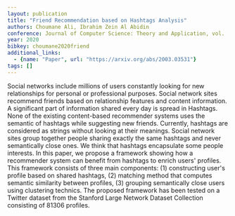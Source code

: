 ```yaml
---
layout: publication
title: "Friend Recommendation based on Hashtags Analysis"
authors: Choumane Ali, Ibrahim Zein Al Abidin
conference: Journal of Computer Science: Theory and Application, vol.
year: 2020
bibkey: choumane2020friend
additional_links:
  - {name: "Paper", url: "https://arxiv.org/abs/2003.03531"}
tags: []
---
```

Social networks include millions of users constantly looking for new
relationships for personal or professional purposes. Social network sites
recommend friends based on relationship features and content information. A
significant part of information shared every day is spread in Hashtags. None of
the existing content-based recommender systems uses the semantic of hashtags
while suggesting new friends. Currently, hashtags are considered as strings
without looking at their meanings. Social network sites group together people
sharing exactly the same hashtags and never semantically close ones. We think
that hashtags encapsulate some people interests. In this paper, we propose a
framework showing how a recommender system can benefit from hashtags to enrich
users' profiles. This framework consists of three main components: (1)
constructing user's profile based on shared hashtags, (2) matching method that
computes semantic similarity between profiles, (3) grouping semantically close
users using clustering technics. The proposed framework has been tested on a
Twitter dataset from the Stanford Large Network Dataset Collection consisting of
81306 profiles.
